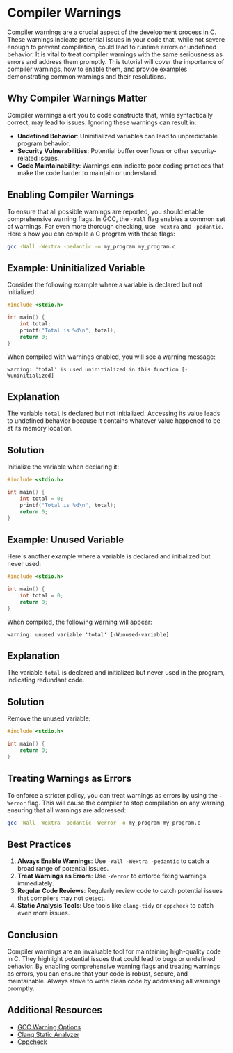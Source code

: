 # Compiler Warnings

Compiler warnings are a crucial aspect of the development process in C. These warnings indicate potential issues in your code that, while not severe enough to prevent compilation, could lead to runtime errors or undefined behavior. It is vital to treat compiler warnings with the same seriousness as errors and address them promptly. This tutorial will cover the importance of compiler warnings, how to enable them, and provide examples demonstrating common warnings and their resolutions.

## Why Compiler Warnings Matter

Compiler warnings alert you to code constructs that, while syntactically correct, may lead to issues. Ignoring these warnings can result in:

- **Undefined Behavior**: Uninitialized variables can lead to unpredictable program behavior.
- **Security Vulnerabilities**: Potential buffer overflows or other security-related issues.
- **Code Maintainability**: Warnings can indicate poor coding practices that make the code harder to maintain or understand.

## Enabling Compiler Warnings

To ensure that all possible warnings are reported, you should enable comprehensive warning flags. In GCC, the `-Wall` flag enables a common set of warnings. For even more thorough checking, use `-Wextra` and `-pedantic`. Here's how you can compile a C program with these flags:

```sh
gcc -Wall -Wextra -pedantic -o my_program my_program.c
```

## Example: Uninitialized Variable

Consider the following example where a variable is declared but not initialized:

```c
#include <stdio.h>

int main() {
    int total;
    printf("Total is %d\n", total);
    return 0;
}
```

When compiled with warnings enabled, you will see a warning message:

```
warning: 'total' is used uninitialized in this function [-Wuninitialized]
```

## Explanation

The variable `total` is declared but not initialized. Accessing its value leads to undefined behavior because it contains whatever value happened to be at its memory location.

## Solution

Initialize the variable when declaring it:

```c
#include <stdio.h>

int main() {
    int total = 0;
    printf("Total is %d\n", total);
    return 0;
}
```

## Example: Unused Variable

Here's another example where a variable is declared and initialized but never used:

```c
#include <stdio.h>

int main() {
    int total = 0;
    return 0;
}
```

When compiled, the following warning will appear:

```
warning: unused variable 'total' [-Wunused-variable]
```

## Explanation

The variable `total` is declared and initialized but never used in the program, indicating redundant code.

## Solution

Remove the unused variable:

```c
#include <stdio.h>

int main() {
    return 0;
}
```

## Treating Warnings as Errors

To enforce a stricter policy, you can treat warnings as errors by using the `-Werror` flag. This will cause the compiler to stop compilation on any warning, ensuring that all warnings are addressed:

```sh
gcc -Wall -Wextra -pedantic -Werror -o my_program my_program.c
```

## Best Practices

1. **Always Enable Warnings**: Use `-Wall -Wextra -pedantic` to catch a broad range of potential issues.
2. **Treat Warnings as Errors**: Use `-Werror` to enforce fixing warnings immediately.
3. **Regular Code Reviews**: Regularly review code to catch potential issues that compilers may not detect.
4. **Static Analysis Tools**: Use tools like `clang-tidy` or `cppcheck` to catch even more issues.

## Conclusion

Compiler warnings are an invaluable tool for maintaining high-quality code in C. They highlight potential issues that could lead to bugs or undefined behavior. By enabling comprehensive warning flags and treating warnings as errors, you can ensure that your code is robust, secure, and maintainable. Always strive to write clean code by addressing all warnings promptly.

## Additional Resources

- [GCC Warning Options](https://gcc.gnu.org/onlinedocs/gcc/Warning-Options.html)
- [Clang Static Analyzer](https://clang-analyzer.llvm.org/)
- [Cppcheck](http://cppcheck.sourceforge.net/)